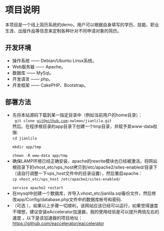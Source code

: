 项目说明
====== 
本项目是一个线上简历系统的demo，用户可以根据自身填写的学历、技能、职业生涯、出版作品等信息来定制各种针对不同申请对象的简历。

开发环境
------
+ 操作系统      —— Debian/Ubuntu Linux系统。
+ Web服务器 —— Apache。
+ 数据库         —— MySql。
+ 开发语言     —— php。
+ 开发框架     —— CakePHP、Bootstrap。

部署方法
------ 
+ 先将本站源码下载到某一指定目录中（例如当前用户的home目录）：  
	<code> git clone git@github.com:owlman/jianlila.git</code>  
	然后。在程序根目录的app目录下创建一个tmp目录，并赋予其www-data权限:  
	<code>cd jianlila  
	    mkdir app/tmp  
	    chown -R www-data app/tmp
	</code>
+ 确保LAMP环境已经正确安装，apache的rewrite模块也已经被激活。将网站根目录下的vhost_etc/vps_host拷贝到/etc/apache2/sites-enabled/目录下（请自行调整一下vps_host文件中的目录设置），然后重启apache：  
	<code>cp vhost_etc/vps_host /etc/apache2/sites-enabled/  
		service apache2 restart
	</code>		
+ 在mysql中创建一个数据库，并导入vhost_etc/jianlila.sql备份文件，然后修改app/Config/database.php文件中的数据库帐号和密码.
+ （可选 ），如果以上步骤一切顺利，该网站应该已经可以运行，如果觉得速度不理想，建议安装eAccelerator加速器，我的使用经验是可以提升两倍左右的速度 ，以下是该加速器的项目地址：
https://github.com/eaccelerator/eaccelerator
